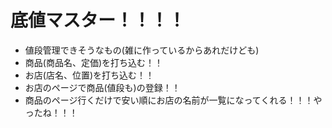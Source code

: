 # 底値マスター！！！！
* 値段管理できそうなもの(雑に作っているからあれだけども)
* 商品(商品名、定価)を打ち込む！！
* お店(店名、位置)を打ち込む！！
* お店のページで商品(値段も)の登録！！
* 商品のページ行くだけで安い順にお店の名前が一覧になってくれる！！！やったね！！！
